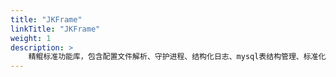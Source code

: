 ```yaml
---
title: "JKFrame"
linkTitle: "JKFrame"
weight: 1
description: >
    精鲲标准功能库，包含配置文件解析、守护进程、结构化日志、mysql表结构管理、标准化埋点监控等通用功能。
---
```



